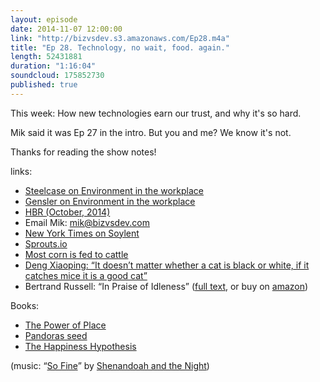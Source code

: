 ```yaml
---
layout: episode
date: 2014-11-07 12:00:00
link: "http://bizvsdev.s3.amazonaws.com/Ep28.m4a"
title: "Ep 28. Technology, no wait, food. again."
length: 52431881
duration: "1:16:04"
soundcloud: 175852730
published: true
---
```


This week: How new technologies earn our trust, and why it's so hard.

Mik said it was Ep 27 in the intro. But you and me? We know it's not. 

Thanks for reading the show notes!

links:

- [Steelcase on Environment in the workplace](http://360.steelcase.com/articles/the-privacy-crisis-2/)
- [Gensler on Environment in the workplace](http://www.gensleron.com/work/2013/7/22/genslers-2013-workplace-survey-balance-in-any-environment.html)
- [HBR (October, 2014)](https://hbr.org/product/harvard-business-review-october-2014/an/BR1410-MAG-ENG?referral=01622)
- Email Mik: [mik@bizvsdev.com](mailto:mik@bizvsdev.com)
- [New York Times on Soylent](http://www.nytimes.com/2014/05/29/technology/personaltech/the-soylent-revolution-will-not-be-pleasurable.html?_r=0)
- [Sprouts.io](http://sprouts.io/#welcome-2)
- [Most corn is fed to cattle](http://www.ers.usda.gov/topics/crops/corn/background.aspx#.VEv_yIcVxSU)
- [Deng Xiaoping: “It doesn’t matter whether a cat is black or white, if it catches mice it is a good cat”](http://en.wikipedia.org/wiki/Deng_Xiaoping)
- Bertrand Russell: “In Praise of Idleness” ([full text](http://www.zpub.com/notes/idle.html), or buy on [amazon](http://www.amazon.com/In-Praise-Idleness-Routledge-Classics/dp/0415325064))

Books:

- [The Power of Place](http://www.amazon.com/The-Power-Place-Surroundings-Thoughts/dp/0061233358)
- [Pandoras seed](http://www.amazon.com/Pandoras-Seed-Unforeseen-Cost-Civilization/dp/1400062152)
- [The Happiness Hypothesis](http://www.amazon.com/The-Happiness-Hypothesis-Finding-Ancient/dp/0465028020)


(music: “[So Fine](http://shenandoahandthenight.com/track/so-fine)” by [Shenandoah and the Night](http://shenandoahandthenight.com))
